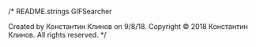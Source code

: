 /* 
  README.strings
  GIFSearcher

  Created by Константин Клинов on 9/8/18.
  Copyright © 2018 Константин Клинов. All rights reserved.
*/
